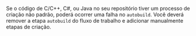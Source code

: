 Se o código de C/C++, C#, ou Java no seu repositório tiver um processo de criação não padrão, poderá ocorrer uma falha no `autobuild`. Você deverá remover a etapa `autobuild` do fluxo de trabalho e adicionar manualmente etapas de criação. 
